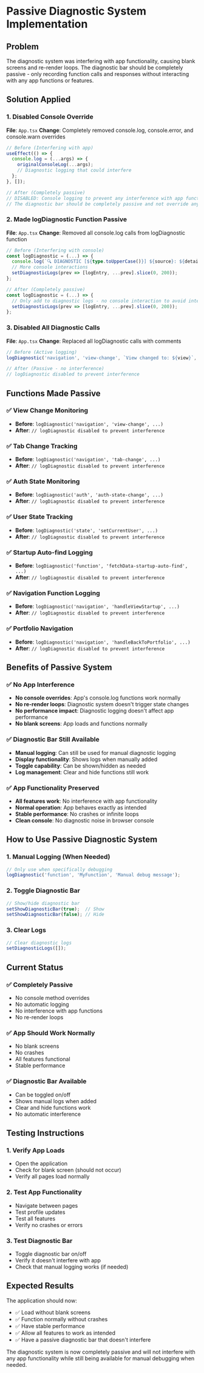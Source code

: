 # Passive Diagnostic System Implementation

## Problem
The diagnostic system was interfering with app functionality, causing blank screens and re-render loops. The diagnostic bar should be completely passive - only recording function calls and responses without interacting with any app functions or features.

## Solution Applied

### 1. Disabled Console Override
**File**: `App.tsx`
**Change**: Completely removed console.log, console.error, and console.warn overrides
```typescript
// Before (Interfering with app)
useEffect(() => {
  console.log = (...args) => {
    originalConsoleLog(...args);
    // Diagnostic logging that could interfere
  };
}, []);

// After (Completely passive)
// DISABLED: Console logging to prevent any interference with app functionality
// The diagnostic bar should be completely passive and not override any console methods
```

### 2. Made logDiagnostic Function Passive
**File**: `App.tsx`
**Change**: Removed all console.log calls from logDiagnostic function
```typescript
// Before (Interfering with console)
const logDiagnostic = (...) => {
  console.log(`🔍 DIAGNOSTIC [${type.toUpperCase()}] ${source}: ${details}`);
  // More console interactions
  setDiagnosticLogs(prev => [logEntry, ...prev].slice(0, 200));
};

// After (Completely passive)
const logDiagnostic = (...) => {
  // Only add to diagnostic logs - no console interaction to avoid interference
  setDiagnosticLogs(prev => [logEntry, ...prev].slice(0, 200));
};
```

### 3. Disabled All Diagnostic Calls
**File**: `App.tsx`
**Change**: Replaced all logDiagnostic calls with comments
```typescript
// Before (Active logging)
logDiagnostic('navigation', 'view-change', `View changed to: ${view}`, true);

// After (Passive - no interference)
// logDiagnostic disabled to prevent interference
```

## Functions Made Passive

### ✅ View Change Monitoring
- **Before**: `logDiagnostic('navigation', 'view-change', ...)`
- **After**: `// logDiagnostic disabled to prevent interference`

### ✅ Tab Change Tracking
- **Before**: `logDiagnostic('navigation', 'tab-change', ...)`
- **After**: `// logDiagnostic disabled to prevent interference`

### ✅ Auth State Monitoring
- **Before**: `logDiagnostic('auth', 'auth-state-change', ...)`
- **After**: `// logDiagnostic disabled to prevent interference`

### ✅ User State Tracking
- **Before**: `logDiagnostic('state', 'setCurrentUser', ...)`
- **After**: `// logDiagnostic disabled to prevent interference`

### ✅ Startup Auto-find Logging
- **Before**: `logDiagnostic('function', 'fetchData-startup-auto-find', ...)`
- **After**: `// logDiagnostic disabled to prevent interference`

### ✅ Navigation Function Logging
- **Before**: `logDiagnostic('navigation', 'handleViewStartup', ...)`
- **After**: `// logDiagnostic disabled to prevent interference`

### ✅ Portfolio Navigation
- **Before**: `logDiagnostic('navigation', 'handleBackToPortfolio', ...)`
- **After**: `// logDiagnostic disabled to prevent interference`

## Benefits of Passive System

### ✅ No App Interference
- **No console overrides**: App's console.log functions work normally
- **No re-render loops**: Diagnostic system doesn't trigger state changes
- **No performance impact**: Diagnostic logging doesn't affect app performance
- **No blank screens**: App loads and functions normally

### ✅ Diagnostic Bar Still Available
- **Manual logging**: Can still be used for manual diagnostic logging
- **Display functionality**: Shows logs when manually added
- **Toggle capability**: Can be shown/hidden as needed
- **Log management**: Clear and hide functions still work

### ✅ App Functionality Preserved
- **All features work**: No interference with app functionality
- **Normal operation**: App behaves exactly as intended
- **Stable performance**: No crashes or infinite loops
- **Clean console**: No diagnostic noise in browser console

## How to Use Passive Diagnostic System

### 1. Manual Logging (When Needed)
```typescript
// Only use when specifically debugging
logDiagnostic('function', 'MyFunction', 'Manual debug message');
```

### 2. Toggle Diagnostic Bar
```typescript
// Show/hide diagnostic bar
setShowDiagnosticBar(true);  // Show
setShowDiagnosticBar(false); // Hide
```

### 3. Clear Logs
```typescript
// Clear diagnostic logs
setDiagnosticLogs([]);
```

## Current Status

### ✅ Completely Passive
- No console method overrides
- No automatic logging
- No interference with app functions
- No re-render loops

### ✅ App Should Work Normally
- No blank screens
- No crashes
- All features functional
- Stable performance

### ✅ Diagnostic Bar Available
- Can be toggled on/off
- Shows manual logs when added
- Clear and hide functions work
- No automatic interference

## Testing Instructions

### 1. Verify App Loads
- Open the application
- Check for blank screen (should not occur)
- Verify all pages load normally

### 2. Test App Functionality
- Navigate between pages
- Test profile updates
- Test all features
- Verify no crashes or errors

### 3. Test Diagnostic Bar
- Toggle diagnostic bar on/off
- Verify it doesn't interfere with app
- Check that manual logging works (if needed)

## Expected Results

The application should now:
- ✅ Load without blank screens
- ✅ Function normally without crashes
- ✅ Have stable performance
- ✅ Allow all features to work as intended
- ✅ Have a passive diagnostic bar that doesn't interfere

The diagnostic system is now completely passive and will not interfere with any app functionality while still being available for manual debugging when needed.

